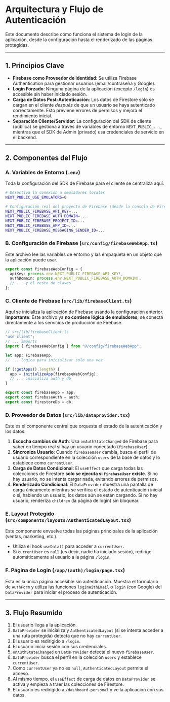 # Arquitectura y Flujo de Autenticación

Este documento describe cómo funciona el sistema de login de la aplicación, desde la configuración hasta el renderizado de las páginas protegidas.

---

## 1. Principios Clave

*   **Firebase como Proveedor de Identidad**: Se utiliza Firebase Authentication para gestionar usuarios (email/contraseña y Google).
*   **Login Forzado**: Ninguna página de la aplicación (excepto `/login`) es accesible sin haber iniciado sesión.
*   **Carga de Datos Post-Autenticación**: Los datos de Firestore solo se cargan en el cliente *después* de que un usuario se haya autenticado correctamente. Esto previene errores de permisos y mejora el rendimiento inicial.
*   **Separación Cliente/Servidor**: La configuración del SDK de cliente (pública) se gestiona a través de variables de entorno `NEXT_PUBLIC_...`, mientras que el SDK de Admin (privado) usa credenciales de servicio en el backend.

---

## 2. Componentes del Flujo

### A. Variables de Entorno (`.env`)

Toda la configuración del SDK de Firebase para el cliente se centraliza aquí.

```bash
# Desactiva la conexión a emuladores locales
NEXT_PUBLIC_USE_EMULATORS=0

# Configuración real del proyecto de Firebase (desde la consola de Firebase)
NEXT_PUBLIC_FIREBASE_API_KEY=...
NEXT_PUBLIC_FIREBASE_AUTH_DOMAIN=...
NEXT_PUBLIC_FIREBASE_PROJECT_ID=...
NEXT_PUBLIC_FIREBASE_APP_ID=...
NEXT_PUBLIC_FIREBASE_MESSAGING_SENDER_ID=...
```

### B. Configuración de Firebase (`src/config/firebaseWebApp.ts`)

Este archivo lee las variables de entorno y las empaqueta en un objeto que la aplicación puede usar.

```typescript
export const firebaseWebConfig = {
  apiKey: process.env.NEXT_PUBLIC_FIREBASE_API_KEY!,
  authDomain: process.env.NEXT_PUBLIC_FIREBASE_AUTH_DOMAIN!,
  // ... y el resto de claves
};
```

### C. Cliente de Firebase (`src/lib/firebaseClient.ts`)

Aquí se inicializa la aplicación de Firebase usando la configuración anterior. **Importante**: Este archivo ya **no contiene lógica de emuladores**; se conecta directamente a los servicios de producción de Firebase.

```typescript
// src/lib/firebaseClient.ts
"use client";
// ... imports
import { firebaseWebConfig } from "@/config/firebaseWebApp";

let app: FirebaseApp;
// ... lógica para inicializar solo una vez

if (!getApps().length) {
  app = initializeApp(firebaseWebConfig);
  // ... inicializa auth y db
}

export const firebaseApp = app;
export const firebaseAuth = auth;
export const firestoreDb = db;
```

### D. Proveedor de Datos (`src/lib/dataprovider.tsx`)

Este es el componente central que orquesta el estado de la autenticación y los datos.

1.  **Escucha cambios de Auth**: Usa `onAuthStateChanged` de Firebase para saber en tiempo real si hay un usuario conectado (`firebaseUser`).
2.  **Sincroniza Usuario**: Cuando `firebaseUser` cambia, busca el perfil de usuario correspondiente en la colección `users` de la base de datos y lo establece como `currentUser`.
3.  **Carga de Datos Condicional**: El `useEffect` que carga todas las colecciones de Firestore **solo se ejecuta si `firebaseUser` existe**. Si no hay usuario, no se intenta cargar nada, evitando errores de permisos.
4.  **Renderizado Condicional**: El `DataProvider` muestra una pantalla de carga únicamente mientras se verifica el estado de autenticación inicial o si, habiendo un usuario, los datos aún se están cargando. Si no hay usuario, renderiza `children` (la página de login) sin bloquear.

### E. Layout Protegido (`src/components/layouts/AuthenticatedLayout.tsx`)

Este componente envuelve todas las páginas principales de la aplicación (ventas, marketing, etc.).

*   Utiliza el hook `useData()` para acceder a `currentUser`.
*   Si `currentUser` es `null` (es decir, nadie ha iniciado sesión), redirige automáticamente al usuario a la página `/login`.

### F. Página de Login (`/app/(auth)/login/page.tsx`)

Esta es la única página accesible sin autenticación. Muestra el formulario de `AuthForm` y utiliza las funciones `loginWithEmail` o `login` (con Google) del `DataProvider` para iniciar el proceso de autenticación.

---

## 3. Flujo Resumido

1.  El usuario llega a la aplicación.
2.  `DataProvider` se inicializa y `AuthenticatedLayout` (si se intenta acceder a una ruta protegida) detecta que no hay `currentUser`.
3.  El usuario es redirigido a `/login`.
4.  El usuario inicia sesión con sus credenciales.
5.  `onAuthStateChanged` en `DataProvider` detecta el nuevo `firebaseUser`.
6.  `DataProvider` busca el perfil en la colección `users` y establece `currentUser`.
7.  Como `currentUser` ya no es `null`, `AuthenticatedLayout` permite el acceso.
8.  Al mismo tiempo, el `useEffect` de carga de datos en `DataProvider` se activa y empieza a traer las colecciones de Firestore.
9.  El usuario es redirigido a `/dashboard-personal` y ve la aplicación con sus datos.
